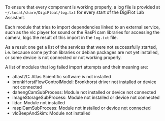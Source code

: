 To ensure that every component is working properly, a log file is provided at `~/.local/share/DigiFloat/log.txt` for every start of the DigiFlot Lab Assistant.

Each module that tries to import dependencies linked to an external service, such as the vlc player for sound or the RasPi cam libraries for accessing the camera, logs the result of this import in the `log.txt` file.

As a result one get a list of the services that were not successfully started, i.e. because some python libraries or debian packages are not yet installed, or some device is not connected or not working properly. 

A list of modules that log failed import attempts and their meaning are:
- atlasI2C: Atlas Scientific software is not installed
- bronkHorstFlowControlModel: Bronkhorst driver not installed or device not connected
- dahengCamSubProcess: Module not installed or device not connected
- imageStorageSubProcess: Module not installed or device not connected
- lidar: Module not installed
- raspiCamSubProcess: Module not installed or device not connected
- vlcBeepAndSkim: Module not installed